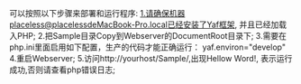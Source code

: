 可以按照以下步骤来部署和运行程序:
1.请确保机器placeless@placelessdeMacBook-Pro.local已经安装了Yaf框架, 并且已经加载入PHP;
2.把Sample目录Copy到Webserver的DocumentRoot目录下;
3.需要在php.ini里面启用如下配置，生产的代码才能正确运行：
	yaf.environ="develop"
4.重启Webserver;
5.访问http://yourhost/Sample/,出现Hellow Word!, 表示运行成功,否则请查看php错误日志;
